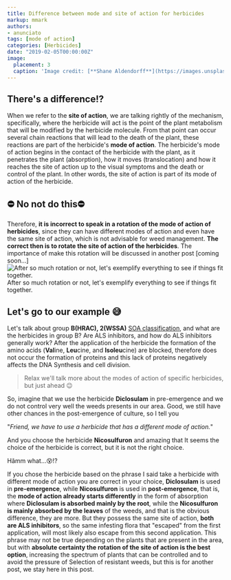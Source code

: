 ```yaml
---
title: Difference between mode and site of action for herbicides
markup: mmark
authors:
- anunciato
tags: [mode of action]
categories: [Herbicides]
date: "2019-02-05T00:00:00Z"
image:
  placement: 3
  caption: 'Image credit: [**Shane Aldendorff**](https://images.unsplash.com/photo-1520500807606-4ac9ae633574?ixlib=rb-1.2.1&ixid=eyJhcHBfaWQiOjEyMDd9&auto=format&fit=crop&w=1650&q=80)'
---
```

## There's a difference!?

When we refer to the **site of action**, we are talking rightly of the mechanism, specifically, where the herbicide will act is the point of the plant metabolism that will be modified by the herbicide molecule. From that point can occur several chain reactions that will lead to the death of the plant, these reactions are part of the herbicide's **mode of action**. The herbicide's mode of action begins in the contact of the herbicide with the plant, as it penetrates the plant (absorption), how it moves (translocation) and how it reaches the site of action up to the visual symptoms and the death or control of the plant. In other words, the site of action is part of its mode of action of the herbicide.

## ⛔ No not do this⛔

Therefore, **it is incorrect to speak in a rotation of the mode of action of herbicides**, since they can have different modes of action and even have the same site of action, which is not advisable for weed management. **The correct then is to rotate the site of action of the herbicides**. The importance of make this rotation will be discussed in another post [coming soon...]
![After so much rotation or not, let's exemplify everything to see if things fit together.](https://media.giphy.com/media/3o7btSjnYGCtxVIGkM/giphy.gif)
After so much rotation or not, let's exemplify everything to see if things fit together.

## Let's go to our example 😅
Let's talk about group **B(HRAC), 2(WSSA)** [SOA classification](https://hracglobal.com/files/HRAC_Revised_MOA_Classification_Herbicides_Poster.pdf), and what are the herbicides in group B? Are ALS inhibitors, and how do ALS inhibitors generally work? After the application of the herbicide the formation of the amino acids (**Val**ine, **Leu**cine, and **Isoleu**cine) are blocked, therefore does not occur the formation of proteins and this lack of proteins negatively affects the DNA Synthesis and cell division.

> Relax we'll talk more about the modes of action of specific herbicides, but just ahead 😉

So, imagine that we use the herbicide **Diclosulam** in pre-emergence and we do not control very well the weeds presents in our area. Good, we still have other chances in the post-emergence of culture, so I tell you

"*Friend, we have to use a herbicide that has a different mode of action.*" 
 

And you choose the herbicide **Nicosulfuron** and amazing that It seems the choice of the herbicide is correct, but it is not the right choice.

Hãmm what...😵!? 

If you chose the herbicide based on the phrase I said take a herbicide with different mode of action you are correct in your choice, **Diclosulam** is used in **pre-emergence**, while **Nicosulfuron** is used in **post-emergence**, that is, the **mode of action already starts differently** in the form of absorption where **Diclosulam is absorbed mainly by the root**, while the **Nicosulfuron is mainly absorbed by the leaves** of the weeds, and that is the obvious difference, they are more. But they possess the same site of action, **both are ALS inhibitors**, so the same infesting flora that "escaped" from the first application, will most likely also escape from this second application. This phrase may not be true depending on the plants that are present in the area, but with **absolute certainty the rotation of the site of action is the best option**, increasing the spectrum of plants that can be controlled and to avoid the pressure of Selection of resistant weeds, but this is for another post, we stay here in this post.





